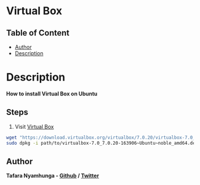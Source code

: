 # Virtual Box

## Table of Content
- [Author](#author)
- [Description](#description)

# Description

**How to install Virtual Box on Ubuntu**

## Steps

1. Visit [Virtual Box](https://www.virtualbox.org/)

```bash
wget "https://download.virtualbox.org/virtualbox/7.0.20/virtualbox-7.0_7.0.20-163906~Ubuntu~noble_amd64.deb"
sudo dpkg -i path/to/virtualbox-7.0_7.0.20-163906~Ubuntu~noble_amd64.deb
```

## Author

**Tafara Nyamhunga  - [Github](https://github.com/tafara-n) / [Twitter](https://twitter.com/tafaranyamhunga)**
